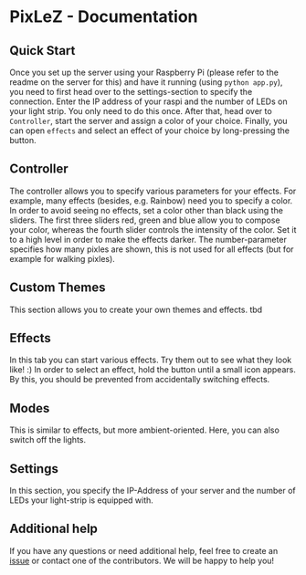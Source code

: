 # PixLeZ - Documentation
## Quick Start
Once you set up the server using your Raspberry Pi (please refer to the readme on the server for this) and have it running (using `python app.py`), you need to first head over to the settings-section to specify the connection.
Enter the IP address of your raspi and the number of LEDs on your light strip. You only need to do this once.
After that, head over to `Controller`, start the server and assign a color of your choice. Finally, you can open `effects` and select an effect of your choice by long-pressing the button.

## Controller
The controller allows you to specify various parameters for your effects. For example, many effects (besides, e.g. Rainbow) need you to specify a color. In order to avoid seeing no effects, set a color other than black using the sliders.
The first three sliders red, green and blue allow you to compose your color, whereas the fourth slider controls the intensity of the color. Set it to a high level in order to make the effects darker.
The number-parameter specifies how many pixles are shown, this is not used for all effects (but for example for walking pixles).

## Custom Themes
This section allows you to create your own themes and effects. 
tbd

## Effects
In this tab you can start various effects. Try them out to see what they look like! :)
In order to select an effect, hold the button until a small icon appears. By this, you should be prevented from accidentally switching effects.

## Modes
This is similar to effects, but more ambient-oriented. Here, you can also switch off the lights.

## Settings
In this section, you specify the IP-Address of your server and the number of LEDs your light-strip is equipped with. 

## Additional help
If you have any questions or need additional help, feel free to create an [issue](https://github.com/Excyto/PixLeZ/issues) or contact one of the contributors. We will be happy to help you!